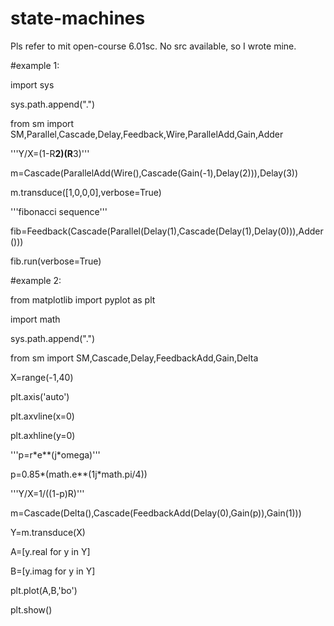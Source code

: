 # state-machines
Pls refer to mit open-course 6.01sc. No src available, so I wrote mine.


#example 1:

import sys

sys.path.append(".")

from sm import SM,Parallel,Cascade,Delay,Feedback,Wire,ParallelAdd,Gain,Adder

'''Y/X=(1-R**2)(R**3)'''

m=Cascade(ParallelAdd(Wire(),Cascade(Gain(-1),Delay(2))),Delay(3)) 

m.transduce([1,0,0,0],verbose=True)

'''fibonacci sequence'''

fib=Feedback(Cascade(Parallel(Delay(1),Cascade(Delay(1),Delay(0))),Adder()))

fib.run(verbose=True)


#example 2:

from matplotlib import pyplot as plt

import math

sys.path.append(".")

from sm import SM,Cascade,Delay,FeedbackAdd,Gain,Delta

X=range(-1,40)

plt.axis('auto')

plt.axvline(x=0)

plt.axhline(y=0)

'''p=r\*e\*\*(j\*omega)'''

p=0.85\*(math.e\*\*(1j\*math.pi/4))  

'''Y/X=1/((1-p)R)'''

m=Cascade(Delta(),Cascade(FeedbackAdd(Delay(0),Gain(p)),Gain(1)))

Y=m.transduce(X)

A=[y.real for y in Y]

B=[y.imag for y in Y]

plt.plot(A,B,'bo')

plt.show()



